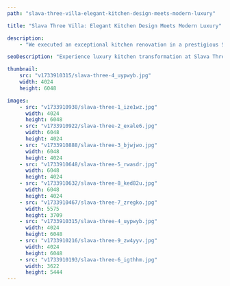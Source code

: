 ```yaml
---
path: "slava-three-villa-elegant-kitchen-design-meets-modern-luxury"

title: "Slava Three Villa: Elegant Kitchen Design Meets Modern Luxury"

description:
    - "We executed an exceptional kitchen renovation in a prestigious Slava Three villa, transforming the space into a masterpiece of modern design. Our team carefully curated every element to create a harmonious blend of sophisticated functionality and contemporary aesthetics. The renovation features state-of-the-art appliances, custom-crafted cabinetry, and an optimized layout that maximizes both efficiency and elegance. Premium materials and meticulous attention to detail elevate the kitchen's ambiance while significantly enhancing the property's value. The result is a stunning culinary space that perfectly balances luxury with practicality."

seoDescription: "Experience luxury kitchen transformation at Slava Three Villa. Custom cabinetry, premium finishes & smart layouts create the perfect blend of elegance & functionality. Our expert designers deliver sophisticated spaces with state-of-the-art appliances & modern aesthetics."

thumbnail:
    src: "v1733910315/slava-three-4_uypwyb.jpg"
    width: 4024
    height: 6048

images:
    - src: "v1733910938/slava-three-1_ize1wz.jpg"
      width: 4024
      height: 6048
    - src: "v1733910922/slava-three-2_exale6.jpg"
      width: 6048
      height: 4024
    - src: "v1733910888/slava-three-3_bjwjwo.jpg"
      width: 6048
      height: 4024
    - src: "v1733910648/slava-three-5_rwasdr.jpg"
      width: 6048
      height: 4024
    - src: "v1733910632/slava-three-8_ked82u.jpg"
      width: 6048
      height: 4024
    - src: "v1733910467/slava-three-7_zregko.jpg"
      width: 5575
      height: 3709
    - src: "v1733910315/slava-three-4_uypwyb.jpg"
      width: 4024
      height: 6048
    - src: "v1733910216/slava-three-9_zw4yyv.jpg"
      width: 4024
      height: 6048
    - src: "v1733910193/slava-three-6_igthhm.jpg"
      width: 3622
      height: 5444
---
```

